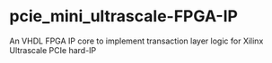 # pcie_mini_ultrascale-FPGA-IP
An VHDL FPGA IP core to implement transaction layer logic for Xilinx Ultrascale PCIe hard-IP
